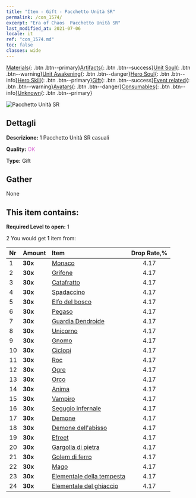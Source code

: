 ```yaml
---
title: "Item - Gift - Pacchetto Unità SR"
permalink: /con_1574/
excerpt: "Era of Chaos  Pacchetto Unità SR"
last_modified_at: 2021-07-06
locale: it
ref: "con_1574.md"
toc: false
classes: wide
---
```

 [Materials](/ItemsIT/){: .btn .btn--primary}[Artifacts](/ItemsIT/Artifacts/){: .btn .btn--success}[Unit Soul](/ItemsIT/UnitSoul/){: .btn .btn--warning}[Unit Awakening](/ItemsIT/UnitAwakening/){: .btn .btn--danger}[Hero Soul](/ItemsIT/HeroSoul/){: .btn .btn--info}[Hero Skill](/ItemsIT/HeroSkill/){: .btn .btn--primary}[Gift](/ItemsIT/Gift/){: .btn .btn--success}[Event related](/ItemsIT/Events/){: .btn .btn--warning}[Avatars](/ItemsIT/Avatars/){: .btn .btn--danger}[Consumables](/ItemsIT/Consumables/){: .btn .btn--info}[Unknown](/ItemsIT/Unknown/){: .btn .btn--primary}

 ![Pacchetto Unità SR](/images/t/i_907190.png)

## Dettagli
 **Descrizione:** 1 Pacchetto Unità SR casuali

 **Quality:** <span style="color: #DA70D6">OK</span>

 **Type:** Gift

## Gather

  None

## This item contains:

 **Required Level to open:** 1

 2 You would get **1** item  from:

  | Nr | Amount |     Item    | Drop Rate,% |
  |:---|:-------|:------------|:---------:|
  | 1 |  **30x** | [Monaco](/ItemsIT/unt_194/) | 4.17 | 
  | 2 |  **30x** | [Grifone](/ItemsIT/unt_192/) | 4.17 | 
  | 3 |  **30x** | [Catafratto](/ItemsIT/unt_195/) | 4.17 | 
  | 4 |  **30x** | [Spadaccino](/ItemsIT/unt_193/) | 4.17 | 
  | 5 |  **30x** | [Elfo del bosco](/ItemsIT/unt_201/) | 4.17 | 
  | 6 |  **30x** | [Pegaso](/ItemsIT/unt_202/) | 4.17 | 
  | 7 |  **30x** | [Guardia Dendroide](/ItemsIT/unt_203/) | 4.17 | 
  | 8 |  **30x** | [Unicorno](/ItemsIT/unt_204/) | 4.17 | 
  | 9 |  **30x** | [Gnomo](/ItemsIT/unt_200/) | 4.17 | 
  | 10 |  **30x** | [Ciclopi](/ItemsIT/unt_222/) | 4.17 | 
  | 11 |  **30x** | [Roc](/ItemsIT/unt_221/) | 4.17 | 
  | 12 |  **30x** | [Ogre](/ItemsIT/unt_220/) | 4.17 | 
  | 13 |  **30x** | [Orco](/ItemsIT/unt_219/) | 4.17 | 
  | 14 |  **30x** | [Anima](/ItemsIT/unt_210/) | 4.17 | 
  | 15 |  **30x** | [Vampiro](/ItemsIT/unt_211/) | 4.17 | 
  | 16 |  **30x** | [Segugio infernale](/ItemsIT/unt_228/) | 4.17 | 
  | 17 |  **30x** | [Demone](/ItemsIT/unt_229/) | 4.17 | 
  | 18 |  **30x** | [Demone dell'abisso](/ItemsIT/unt_230/) | 4.17 | 
  | 19 |  **30x** | [Efreet](/ItemsIT/unt_231/) | 4.17 | 
  | 20 |  **30x** | [Gargolla di pietra](/ItemsIT/unt_236/) | 4.17 | 
  | 21 |  **30x** | [Golem di ferro](/ItemsIT/unt_237/) | 4.17 | 
  | 22 |  **30x** | [Mago](/ItemsIT/unt_238/) | 4.17 | 
  | 23 |  **30x** | [Elementale della tempesta](/ItemsIT/unt_263/) | 4.17 | 
  | 24 |  **30x** | [Elementale del ghiaccio](/ItemsIT/unt_264/) | 4.17 | 
